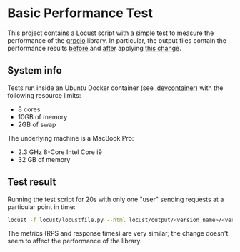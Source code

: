 # Basic Performance Test

This project contains a [Locust](https://locust.io/) script with a simple test to measure the performance of the [grpcio](https://github.com/grpc/grpc/tree/master/src/python/grpcio) library. In particular, the output files contain the performance results [before](./output/old_version) and [after](./output/new_version) applying [this change](https://github.com/grpc/grpc/pull/26058).

## System info

Tests run inside an Ubuntu Docker container (see [.devcontainer](.devcontainer)) with the following resource limits:

- 8 cores
- 10GB of memory
- 2GB of swap

The underlying machine is a MacBook Pro:
- 2.3 GHz 8-Core Intel Core i9
- 32 GB of memory

## Test result

Running the test script for 20s with only one "user" sending requests at a particular point in time:

```bash
locust -f locust/locustfile.py --html locust/output/<version_name>/<version_name>.html --csv locust/output//<version_name>/<version_name> -u 1 -t 20s --headless
```

The metrics (RPS and response times) are very similar; the change doesn't seem to affect the performance of the library. 
